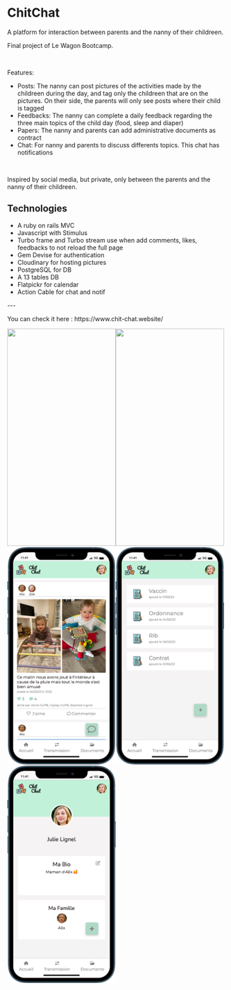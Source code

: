 <h1>ChitChat</h1>
<p>A platform for interaction between parents and the nanny of their childreen.</p> 
<p>Final project of Le Wagon Bootcamp.</p>
<br>
<p>Features:</p>
<ul>
  <li>Posts: The nanny can post pictures of the activities made by the childreen during the day, and tag only the childreen that are on the pictures. On their side, the parents will only see posts where their child is tagged</li>
  <li>Feedbacks: The nanny can complete a daily feedback regarding the three main topics of the child day (food, sleep and diaper)</li>
  <li>Papers: The nanny and parents can add administrative documents as contract</li>
  <li>Chat: For nanny and parents to discuss differents topics. This chat has notifications </li>
</ul>
<br>
<p>Inspired by social media, but private, only between the parents and the nanny of their childreen.</p>

<h2>Technologies</h2>
<ul>
  <li>A ruby on rails MVC</li>
  <li>Javascript with Stimulus</li>
  <li>Turbo frame and Turbo stream use when add comments, likes, feedbacks to not reload the full page</li>
  <li>Gem Devise for authentication</li>
  <li>Cloudinary for hosting pictures</li>
  <li>PostgreSQL for DB</li>
  <li>A 13 tables DB</li>
  <li>Flatpickr for calendar</li>
  <li>Action Cable for chat and notif</li>
</ul>

<p>---</p>

<p>You can check it here : https://www.chit-chat.website/</p>

<img src="app/assets/images/video2.gif" width="250" height="500"/><img src="app/assets/images/video3.gif" width="250" height="500"/>
<br>
<img src="app/assets/images/screenshot-ChitChat6.png" width="250" height="500"/><img src="app/assets/images/screenshot-ChitChat7.png" width="250" height="500"/><img src="app/assets/images/screenshot-ChitChat8.png" width="250" height="500"/>
